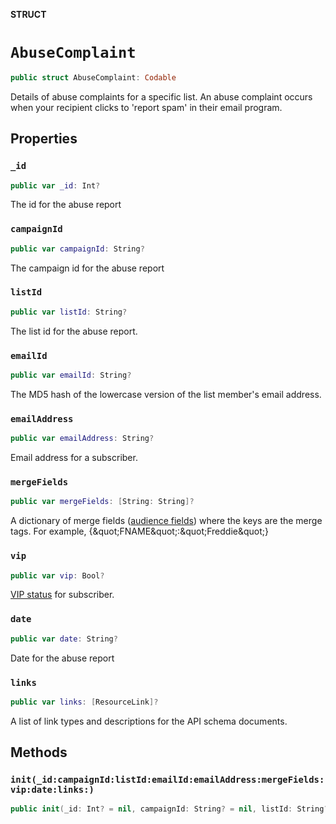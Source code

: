 **STRUCT**

# `AbuseComplaint`

```swift
public struct AbuseComplaint: Codable
```

Details of abuse complaints for a specific list. An abuse complaint occurs when your recipient clicks to &#x27;report spam&#x27; in their email program.

## Properties
### `_id`

```swift
public var _id: Int?
```

The id for the abuse report

### `campaignId`

```swift
public var campaignId: String?
```

The campaign id for the abuse report

### `listId`

```swift
public var listId: String?
```

The list id for the abuse report.

### `emailId`

```swift
public var emailId: String?
```

The MD5 hash of the lowercase version of the list member&#x27;s email address.

### `emailAddress`

```swift
public var emailAddress: String?
```

Email address for a subscriber.

### `mergeFields`

```swift
public var mergeFields: [String: String]?
```

A dictionary of merge fields ([audience fields](https://mailchimp.com/help/getting-started-with-merge-tags/)) where the keys are the merge tags. For example, {\&quot;FNAME\&quot;:\&quot;Freddie\&quot;}

### `vip`

```swift
public var vip: Bool?
```

[VIP status](https://mailchimp.com/help/designate-and-send-to-vip-contacts/) for subscriber.

### `date`

```swift
public var date: String?
```

Date for the abuse report

### `links`

```swift
public var links: [ResourceLink]?
```

A list of link types and descriptions for the API schema documents.

## Methods
### `init(_id:campaignId:listId:emailId:emailAddress:mergeFields:vip:date:links:)`

```swift
public init(_id: Int? = nil, campaignId: String? = nil, listId: String? = nil, emailId: String? = nil, emailAddress: String? = nil, mergeFields: [String: String]? = nil, vip: Bool? = nil, date: String? = nil, links: [ResourceLink]? = nil)
```
